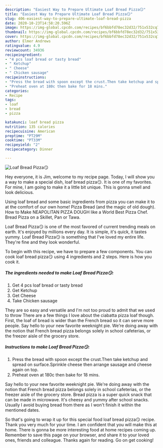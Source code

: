 ```yaml
---
description: "Easiest Way to Prepare Ultimate Loaf Bread Pizza😏"
title: "Easiest Way to Prepare Ultimate Loaf Bread Pizza😏"
slug: 406-easiest-way-to-prepare-ultimate-loaf-bread-pizza
date: 2020-10-23T14:58:20.596Z
image: https://img-global.cpcdn.com/recipes/bf6bbfd78ec32d32/751x532cq70/loaf-bread-pizza😏-recipe-main-photo.jpg
thumbnail: https://img-global.cpcdn.com/recipes/bf6bbfd78ec32d32/751x532cq70/loaf-bread-pizza😏-recipe-main-photo.jpg
cover: https://img-global.cpcdn.com/recipes/bf6bbfd78ec32d32/751x532cq70/loaf-bread-pizza😏-recipe-main-photo.jpg
author: Elmer Andrews
ratingvalue: 4.9
reviewcount: 34936
recipeingredient:
- "4 pcs loaf bread or tasty bread"
- " Ketchup"
- " Cheese"
- " Chicken sausage"
recipeinstructions:
- "Press the bread with spoon except the crust.Then take ketchup and spread on surface.Sprinkle cheese then arrange sausage and cheese again on top."
- "Preheat oven at 180c then bake for 18 mins."
categories:
- Recipe
tags:
- loaf
- bread
- pizza

katakunci: loaf bread pizza 
nutrition: 135 calories
recipecuisine: American
preptime: "PT29M"
cooktime: "PT33M"
recipeyield: "2"
recipecategory: Dinner

---
```



![Loaf Bread Pizza😏](https://img-global.cpcdn.com/recipes/bf6bbfd78ec32d32/751x532cq70/loaf-bread-pizza😏-recipe-main-photo.jpg)

Hey everyone, it is Jim, welcome to my recipe page. Today, I will show you a way to make a special dish, loaf bread pizza😏. It is one of my favorites. For mine, I am going to make it a little bit unique. This is gonna smell and look delicious.

Using loaf bread and some basic ingredients from pizza you can make it to at the comfort of our own home! Pizza Bread (and the magic of old dough). How to Make NEAPOLITAN PIZZA DOUGH like a World Best Pizza Chef. Bread Pizza on a Skillet, Pan or Tawa.

Loaf Bread Pizza😏 is one of the most favored of current trending meals on earth. It's enjoyed by millions every day. It is simple, it's quick, it tastes yummy. Loaf Bread Pizza😏 is something that I've loved my entire life. They're fine and they look wonderful.


To begin with this recipe, we have to prepare a few components. You can cook loaf bread pizza😏 using 4 ingredients and 2 steps. Here is how you cook it.

<!--inarticleads1-->

##### The ingredients needed to make Loaf Bread Pizza😏:

1. Get 4 pcs loaf bread or tasty bread
1. Get  Ketchup
1. Get  Cheese
1. Take  Chicken sausage


They are so easy and versatile and I&#39;m not too proud to admit that we used to throw There are a few things I love about the ciabatta pizza loaf though. First, the loaf of bread is wider than the French bread so it can serve more people. Say hello to your new favorite weeknight pie. We&#39;re doing away with the notion that French bread pizza belongs solely in school cafeterias, or the freezer aisle of the grocery store. 

<!--inarticleads2-->

##### Instructions to make Loaf Bread Pizza😏:

1. Press the bread with spoon except the crust.Then take ketchup and spread on surface.Sprinkle cheese then arrange sausage and cheese again on top.
1. Preheat oven at 180c then bake for 18 mins.


Say hello to your new favorite weeknight pie. We&#39;re doing away with the notion that French bread pizza belongs solely in school cafeterias, or the freezer aisle of the grocery store. Bread pizza is a super quick snack that can be made in microwave. It&#39;s cheesy and yummy after school snacks. Usually I avoid buying bread from there as I won&#39;t finish it within the mentioned dates. 

So that's going to wrap it up for this special food loaf bread pizza😏 recipe. Thank you very much for your time. I am confident that you will make this at home. There is gonna be more interesting food at home recipes coming up. Remember to save this page on your browser, and share it to your loved ones, friends and colleague. Thanks again for reading. Go on get cooking!
